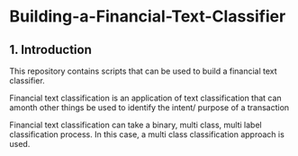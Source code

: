 # Building-a-Financial-Text-Classifier
## 1. Introduction 
This repository contains scripts that can be used to build a financial text classifier. 
<p>Financial text classification is an application of text classification that can amonth other things be used to identify the intent/ purpose of a transaction<br>
<p>Financial text classification can take a binary, multi class, multi label classification process. In this case, a multi class classification approach is used.

